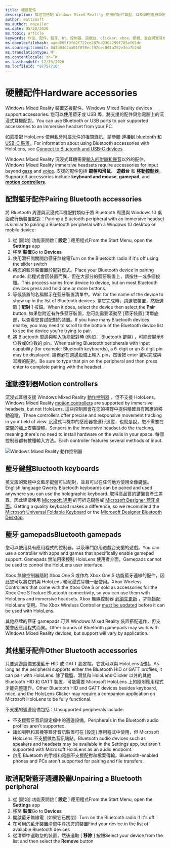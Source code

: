 ```yaml
---
title: 硬體配件
description: 描述可搭配 Windows Mixed Reality 使用的配件類型，以及如何進行設定。
author: mattzmsft
ms.author: mazeller
ms.date: 05/20/2020
ms.topic: article
keywords: 作法、配件、藍牙、bt、控制器、遊戲台、clicker、xbox、硬體、混合現實耳機、windows mixed reality 耳機、虛擬實境耳機、移動控制器
ms.openlocfilehash: aaed865f3fd2f722ce287bd2362299f785af05dc
ms.sourcegitcommit: 8d3b84d2aa01f078ecf92cec001a252e3ea7b24d
ms.translationtype: MT
ms.contentlocale: zh-TW
ms.lasthandoff: 12/23/2020
ms.locfileid: "97757716"
---
```

# <a name="hardware-accessories"></a><span data-ttu-id="c556a-104">硬體配件</span><span class="sxs-lookup"><span data-stu-id="c556a-104">Hardware accessories</span></span>

<span data-ttu-id="c556a-105">Windows Mixed Reality 裝置支援配件。</span><span class="sxs-lookup"><span data-stu-id="c556a-105">Windows Mixed Reality devices support accessories.</span></span> <span data-ttu-id="c556a-106">您可以使用藍牙或 USB 埠，將支援的配件與您電腦上的沉浸式耳機配對。</span><span class="sxs-lookup"><span data-stu-id="c556a-106">You can use Bluetooth or USB ports to pair supported accessories to an immersive headset from your PC.</span></span>

<span data-ttu-id="c556a-107">如需搭配 HoloLens 使用藍牙附屬元件的相關資訊，請參閱 [連接到 bluetooth 和 USB-C 裝置](https://docs.microsoft.com/hololens/hololens-connect-devices)。</span><span class="sxs-lookup"><span data-stu-id="c556a-107">For information about using Bluetooth accessories with HoloLens, see [Connect to Bluetooth and USB-C devices](https://docs.microsoft.com/hololens/hololens-connect-devices).</span></span>

<span data-ttu-id="c556a-108">Windows Mixed Reality 沉浸式耳機需要[輸入的附屬和](../design/gaze-and-commit.md)[聲音](../design/voice-input.md)以外的配件。</span><span class="sxs-lookup"><span data-stu-id="c556a-108">Windows Mixed Reality immersive headsets require accessories for input beyond [gaze](../design/gaze-and-commit.md) and [voice](../design/voice-input.md).</span></span> <span data-ttu-id="c556a-109">支援的配件包括 **鍵盤和滑鼠**、 **遊戲台** 和 **[移動控制器](../design/motion-controllers.md)**。</span><span class="sxs-lookup"><span data-stu-id="c556a-109">Supported accessories include **keyboard and mouse**, **gamepad**, and **[motion controllers](../design/motion-controllers.md)**.</span></span>

## <a name="pairing-bluetooth-accessories"></a><span data-ttu-id="c556a-110">配對藍牙配件</span><span class="sxs-lookup"><span data-stu-id="c556a-110">Pairing Bluetooth accessories</span></span>

<span data-ttu-id="c556a-111">將 Bluetooth 周邊與沉浸式耳機配對類似于將 Bluetooth 周邊與 Windows 10 桌面或行動裝置配對：</span><span class="sxs-lookup"><span data-stu-id="c556a-111">Pairing a Bluetooth peripheral with an immersive headset is similar to pairing a Bluetooth peripheral with a Windows 10 desktop or mobile device:</span></span>

1. <span data-ttu-id="c556a-112">從 [開始] 功能表開啟 [ **設定** ] 應用程式</span><span class="sxs-lookup"><span data-stu-id="c556a-112">From the Start Menu, open the **Settings** app</span></span>
2. <span data-ttu-id="c556a-113">移至 **裝置**</span><span class="sxs-lookup"><span data-stu-id="c556a-113">Go to **Devices**</span></span>
3. <span data-ttu-id="c556a-114">使用滑杆開關開啟藍牙無線電</span><span class="sxs-lookup"><span data-stu-id="c556a-114">Turn on the Bluetooth radio if it's off using the slider switch</span></span>
4. <span data-ttu-id="c556a-115">將您的藍牙裝置置於配對模式。</span><span class="sxs-lookup"><span data-stu-id="c556a-115">Place your Bluetooth device in pairing mode.</span></span> <span data-ttu-id="c556a-116">此程式會因裝置而異，但在大部分的藍牙裝置上，請按住一或多個按鈕。</span><span class="sxs-lookup"><span data-stu-id="c556a-116">This process varies from device to device, but on most Bluetooth devices press and hold one or more buttons.</span></span>
5. <span data-ttu-id="c556a-117">等候裝置的名稱顯示在藍牙裝置清單中。</span><span class="sxs-lookup"><span data-stu-id="c556a-117">Wait for the name of the device to show up in the list of Bluetooth devices.</span></span> <span data-ttu-id="c556a-118">當它完成時，請選取裝置，然後選取 [ **配對** ] 按鈕。</span><span class="sxs-lookup"><span data-stu-id="c556a-118">When it does, select the device then select the **Pair** button.</span></span> <span data-ttu-id="c556a-119">如果您附近有許多藍牙裝置，您可能需要滾動至 [藍牙裝置] 清單底部，以查看您嘗試配對的裝置。</span><span class="sxs-lookup"><span data-stu-id="c556a-119">If you have many Bluetooth devices nearby, you may need to scroll to the bottom of the Bluetooth device list to see the device you're trying to pair.</span></span>
6. <span data-ttu-id="c556a-120">將 Bluetooth 周邊與輸入功能配對時 (例如： Bluetooth 鍵盤) ，可能會顯示6位數或8位數的 pin。</span><span class="sxs-lookup"><span data-stu-id="c556a-120">When pairing Bluetooth peripherals with input capability (for example: Bluetooth keyboards), a 6-digit or an 8-digit pin may be displayed.</span></span> <span data-ttu-id="c556a-121">請務必在週邊設備上輸入 pin，然後按 enter 鍵以完成與耳機的配對。</span><span class="sxs-lookup"><span data-stu-id="c556a-121">Be sure to type that pin on the peripheral and then press enter to complete pairing with the headset.</span></span>

## <a name="motion-controllers"></a><span data-ttu-id="c556a-122">運動控制器</span><span class="sxs-lookup"><span data-stu-id="c556a-122">Motion controllers</span></span>

<span data-ttu-id="c556a-123">沉浸式耳機支援 Windows Mixed Reality [動作控制器](../design/motion-controllers.md) ，但不支援 HoloLens。</span><span class="sxs-lookup"><span data-stu-id="c556a-123">Windows Mixed Reality [motion controllers](../design/motion-controllers.md) are supported by immersive headsets, but not HoloLens.</span></span> <span data-ttu-id="c556a-124">這些控制器會在您的視野中提供精確且有回應的移動追蹤。</span><span class="sxs-lookup"><span data-stu-id="c556a-124">These controllers offer precise and responsive movement tracking in your field of view.</span></span> <span data-ttu-id="c556a-125">沉浸式耳機中的感應器會進行追蹤，也就是說，您不需要在空間的牆上安裝硬體。</span><span class="sxs-lookup"><span data-stu-id="c556a-125">Sensors in the immersive headset do the tracking, meaning there's no need to install hardware on the walls in your space.</span></span> <span data-ttu-id="c556a-126">每個控制器都有數種輸入方法。</span><span class="sxs-lookup"><span data-stu-id="c556a-126">Each controller features several methods of input.</span></span>

![Windows Mixed Reality 動作控制器](../design/images/winmr-ck-1080x1080-350px.jpg)

## <a name="bluetooth-keyboards"></a><span data-ttu-id="c556a-128">藍牙鍵盤</span><span class="sxs-lookup"><span data-stu-id="c556a-128">Bluetooth keyboards</span></span>

<span data-ttu-id="c556a-129">英文版的繁體中文藍牙鍵盤可以配對，並且可以在任何地方使用全像鍵盤。</span><span class="sxs-lookup"><span data-stu-id="c556a-129">English language Qwerty Bluetooth keyboards can be paired and used anywhere you can use the holographic keyboard.</span></span> <span data-ttu-id="c556a-130">取得高品質的鍵盤會產生差異，因此建議使用 [Microsoft 通用](https://www.microsoft.com/accessories/products/keyboards/universal-foldable-keyboard/gu5-00001) 的可折迭鍵盤或 [Microsoft Designer 藍牙桌面](https://www.microsoft.com/accessories/products/keyboards/designer-bluetooth-desktop/7n9-00001)。</span><span class="sxs-lookup"><span data-stu-id="c556a-130">Getting a quality keyboard makes a difference, so we recommend the [Microsoft Universal Foldable Keyboard](https://www.microsoft.com/accessories/products/keyboards/universal-foldable-keyboard/gu5-00001) or the [Microsoft Designer Bluetooth Desktop](https://www.microsoft.com/accessories/products/keyboards/designer-bluetooth-desktop/7n9-00001).</span></span>

## <a name="bluetooth-gamepads"></a><span data-ttu-id="c556a-131">藍牙 gamepads</span><span class="sxs-lookup"><span data-stu-id="c556a-131">Bluetooth gamepads</span></span>

<span data-ttu-id="c556a-132">您可以使用具有應用程式的控制器，以及專門啟用遊戲台支援的遊戲。</span><span class="sxs-lookup"><span data-stu-id="c556a-132">You can use a controller with apps and games that specifically enable gamepad support.</span></span> <span data-ttu-id="c556a-133">Gamepads 無法用來控制 HoloLens 使用者介面。</span><span class="sxs-lookup"><span data-stu-id="c556a-133">Gamepads cannot be used to control the HoloLens user interface.</span></span>

<span data-ttu-id="c556a-134">Xbox 無線控制器隨附 Xbox One S 或作為 Xbox One S 功能藍牙連線的配件，因此您可以將它們與 HoloLens 和沉浸式耳機一起使用。</span><span class="sxs-lookup"><span data-stu-id="c556a-134">Xbox Wireless Controllers that come with the Xbox One S or sold as accessories for the Xbox One S feature Bluetooth connectivity, so you can use them with HoloLens and immersive headsets.</span></span> <span data-ttu-id="c556a-135">Xbox 無線控制器 [必須先更新](https://support.xbox.com/xbox-one/accessories/update-controller-for-stereo-headset-adapter) ，才能搭配 HoloLens 使用。</span><span class="sxs-lookup"><span data-stu-id="c556a-135">The Xbox Wireless Controller [must be updated](https://support.xbox.com/xbox-one/accessories/update-controller-for-stereo-headset-adapter) before it can be used with HoloLens.</span></span>

<span data-ttu-id="c556a-136">其他品牌的藍牙 gamepads 可與 Windows Mixed Reality 裝置搭配運作，但支援會因應用程式而異。</span><span class="sxs-lookup"><span data-stu-id="c556a-136">Other brands of Bluetooth gamepads may work with Windows Mixed Reality devices, but support will vary by application.</span></span>

## <a name="other-bluetooth-accessories"></a><span data-ttu-id="c556a-137">其他藍牙配件</span><span class="sxs-lookup"><span data-stu-id="c556a-137">Other Bluetooth accessories</span></span>

<span data-ttu-id="c556a-138">只要週邊設備支援藍牙 HID 或 GATT 設定檔，它就可以與 HoloLens 配對。</span><span class="sxs-lookup"><span data-stu-id="c556a-138">As long as the peripheral supports either the Bluetooth HID or GATT profiles, it can pair with HoloLens.</span></span> <span data-ttu-id="c556a-139">除了鍵盤、滑鼠和 HoloLens Clicker 以外的其他 Bluetooth HID 和 GATT 裝置，可能需要 Microsoft HoloLens 上的隨附應用程式才能完整運作。</span><span class="sxs-lookup"><span data-stu-id="c556a-139">Other Bluetooth HID and GATT devices besides keyboard, mice, and the HoloLens Clicker may require a companion application on Microsoft HoloLens to be fully functional.</span></span>

<span data-ttu-id="c556a-140">不支援的週邊設備包括：</span><span class="sxs-lookup"><span data-stu-id="c556a-140">Unsupported peripherals include:</span></span>

* <span data-ttu-id="c556a-141">不支援藍牙音訊設定檔中的週邊設備。</span><span class="sxs-lookup"><span data-stu-id="c556a-141">Peripherals in the Bluetooth audio profiles aren't supported.</span></span>
* <span data-ttu-id="c556a-142">諸如喇叭和耳機等藍牙音訊裝置可在 [設定] 應用程式中使用，但 Microsoft HoloLens 不支援做為音訊端點。</span><span class="sxs-lookup"><span data-stu-id="c556a-142">Bluetooth audio devices such as speakers and headsets may be available in the Settings app, but aren't supported with Microsoft HoloLens as an audio endpoint.</span></span>
* <span data-ttu-id="c556a-143">啟用 Bluetooth 的手機和電腦不支援配對和檔案傳輸。</span><span class="sxs-lookup"><span data-stu-id="c556a-143">Bluetooth-enabled phones and PCs aren't supported for pairing and file transfers.</span></span>

## <a name="unpairing-a-bluetooth-peripheral"></a><span data-ttu-id="c556a-144">取消配對藍牙週邊設備</span><span class="sxs-lookup"><span data-stu-id="c556a-144">Unpairing a Bluetooth peripheral</span></span>

1. <span data-ttu-id="c556a-145">從 [開始] 功能表開啟 [ **設定** ] 應用程式</span><span class="sxs-lookup"><span data-stu-id="c556a-145">From the Start Menu, open the **Settings** app</span></span>
2. <span data-ttu-id="c556a-146">移至 **裝置**</span><span class="sxs-lookup"><span data-stu-id="c556a-146">Go to **Devices**</span></span>
3. <span data-ttu-id="c556a-147">開啟藍牙無線電（如果它已關閉）</span><span class="sxs-lookup"><span data-stu-id="c556a-147">Turn on the Bluetooth radio if it's off</span></span>
4. <span data-ttu-id="c556a-148">在可用的藍牙裝置清單中尋找您的裝置</span><span class="sxs-lookup"><span data-stu-id="c556a-148">Find your device in the list of available Bluetooth devices</span></span>
5. <span data-ttu-id="c556a-149">從清單中選取您的裝置，然後選取 [ **移除** ] 按鈕</span><span class="sxs-lookup"><span data-stu-id="c556a-149">Select your device from the list and then select the **Remove** button</span></span>
